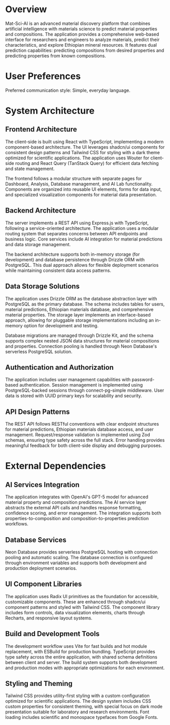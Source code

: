 # Overview

Mat-Sci-AI is an advanced material discovery platform that combines artificial intelligence with materials science to predict material properties and compositions. The application provides a comprehensive web-based interface for researchers and engineers to analyze materials, predict their characteristics, and explore Ethiopian mineral resources. It features dual prediction capabilities: predicting compositions from desired properties and predicting properties from known compositions.

# User Preferences

Preferred communication style: Simple, everyday language.

# System Architecture

## Frontend Architecture

The client-side is built using React with TypeScript, implementing a modern component-based architecture. The UI leverages shadcn/ui components for consistent design patterns and Tailwind CSS for styling with a dark theme optimized for scientific applications. The application uses Wouter for client-side routing and React Query (TanStack Query) for efficient data fetching and state management.

The frontend follows a modular structure with separate pages for Dashboard, Analysis, Database management, and AI Lab functionality. Components are organized into reusable UI elements, forms for data input, and specialized visualization components for material data presentation.

## Backend Architecture

The server implements a REST API using Express.js with TypeScript, following a service-oriented architecture. The application uses a modular routing system that separates concerns between API endpoints and business logic. Core services include AI integration for material predictions and data storage management.

The backend architecture supports both in-memory storage (for development) and database persistence through Drizzle ORM with PostgreSQL. This dual approach allows for flexible deployment scenarios while maintaining consistent data access patterns.

## Data Storage Solutions

The application uses Drizzle ORM as the database abstraction layer with PostgreSQL as the primary database. The schema includes tables for users, material predictions, Ethiopian materials database, and comprehensive material properties. The storage layer implements an interface-based approach, allowing for pluggable storage implementations including an in-memory option for development and testing.

Database migrations are managed through Drizzle Kit, and the schema supports complex nested JSON data structures for material compositions and properties. Connection pooling is handled through Neon Database's serverless PostgreSQL solution.

## Authentication and Authorization

The application includes user management capabilities with password-based authentication. Session management is implemented using PostgreSQL-backed sessions through connect-pg-simple middleware. User data is stored with UUID primary keys for scalability and security.

## API Design Patterns

The REST API follows RESTful conventions with clear endpoint structures for material predictions, Ethiopian materials database access, and user management. Request/response validation is implemented using Zod schemas, ensuring type safety across the full stack. Error handling provides meaningful feedback for both client-side display and debugging purposes.

# External Dependencies

## AI Services Integration

The application integrates with OpenAI's GPT-5 model for advanced material property and composition predictions. The AI service layer abstracts the external API calls and handles response formatting, confidence scoring, and error management. The integration supports both properties-to-composition and composition-to-properties prediction workflows.

## Database Services

Neon Database provides serverless PostgreSQL hosting with connection pooling and automatic scaling. The database connection is configured through environment variables and supports both development and production deployment scenarios.

## UI Component Libraries

The application uses Radix UI primitives as the foundation for accessible, customizable components. These are enhanced through shadcn/ui component patterns and styled with Tailwind CSS. The component library includes form controls, data visualization elements, charts through Recharts, and responsive layout systems.

## Build and Development Tools

The development workflow uses Vite for fast builds and hot module replacement, with ESBuild for production bundling. TypeScript provides type safety across the entire application, with shared schema definitions between client and server. The build system supports both development and production modes with appropriate optimizations for each environment.

## Styling and Theming

Tailwind CSS provides utility-first styling with a custom configuration optimized for scientific applications. The design system includes CSS custom properties for consistent theming, with special focus on dark mode presentation suitable for laboratory and research environments. Font loading includes scientific and monospace typefaces from Google Fonts.